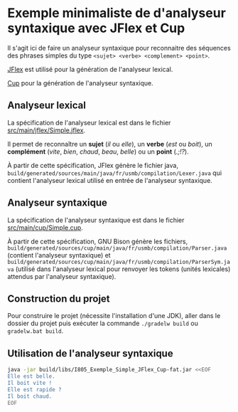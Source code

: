 # Exemple minimaliste de d'analyseur syntaxique avec JFlex et Cup

Il s'agit ici de faire un analyseur syntaxique 
pour reconnaitre des séquences des phrases simples 
du type `<sujet> <verbe> <complement> <point>`.


[JFlex](https://jflex.de/) 
est utilisé pour la génération de l'analyseur lexical.

[Cup](http://www2.cs.tum.edu/projects/cup/) pour la génération de l'analyseur syntaxique.

## Analyseur lexical

La spécification de l'analyseur lexical est dans le fichier [src/main/jflex/Simple.jflex](src/main/jflex/Simple.jflex).

Il permet de reconnaître un **sujet** (_il_ ou _elle_), 
un **verbe** (_est_ ou _boit_), un **complément** 
(_vite_, _bien_, _chaud_, _beau_, _belle_) ou un **point** (_.;!?_).

À partir de cette spécification, JFlex génère le fichier java, 
`build/generated/sources/main/java/fr/usmb/compilation/Lexer.java` 
qui contient l'analyseur lexical utilisé en entrée 
de l'analyseur syntaxique.

## Analyseur syntaxique

La spécification de l'analyseur syntaxique est dans le fichier [src/main/cup/Simple.cup](src/main/cup/Simple.cup).

À partir de cette spécification, GNU Bison génère les fichiers, 
`build/generated/sources/cup/main/java/fr/usmb/compilation/Parser.java` (contient l'analyseur syntaxique) et 
`build/generated/sources/cup/main/java/fr/usmb/compilation/ParserSym.java` 
(utilisé dans l'analyseur lexical pour renvoyer 
les tokens (unités lexicales) attendus par l'analyseur syntaxique).

## Construction du projet 

Pour construire le projet (nécessite l'installation d'une JDK), 
aller dans le dossier du projet puis exécuter 
la commande `./gradelw build` ou `gradelw.bat build`. 

## Utilisation de l'analyseur syntaxique

```bash
java -jar build/libs/I805_Exemple_Simple_JFlex_Cup-fat.jar <<EOF
Elle est belle.
Il boit vite !
Elle est rapide ?
Il boit chaud.
EOF
```



 

